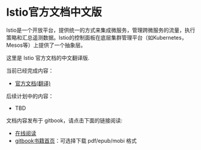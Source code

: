 # Istio官方文档中文版

Istio是一个开放平台，提供统一的方式来集成微服务，管理跨微服务的流量，执行策略和汇总遥测数据。Istio的控制面板在底层集群管理平台（如Kubernetes，Mesos等）上提供了一个抽象层。

这里是 Istio 官方文档的中文翻译版.

当前已经完成内容：

* [官方文档(翻译)](docs/index.md)

后续计划中的内容：

- TBD

文档内容发布于 gitbook，请点击下面的链接阅读:

- [在线阅读](https://istio.doczh.cn)
- [gitbook书籍首页](https://www.gitbook.com/book/doczhcn/istio/)：可选择下载 pdf/epub/mobi 格式